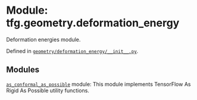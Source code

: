 <div itemscope itemtype="http://developers.google.com/ReferenceObject">
<meta itemprop="name" content="tfg.geometry.deformation_energy" />
<meta itemprop="path" content="Stable" />
</div>

# Module: tfg.geometry.deformation_energy

Deformation energies module.



Defined in [`geometry/deformation_energy/__init__.py`](https://cs.corp.google.com/#piper///depot/google3/third_party/py/tensorflow_graphics/geometry/deformation_energy/__init__.py).

<!-- Placeholder for "Used in" -->


## Modules

[`as_conformal_as_possible`](../../tfg/geometry/deformation_energy/as_conformal_as_possible.md) module: This module implements TensorFlow As Rigid As Possible utility functions.

